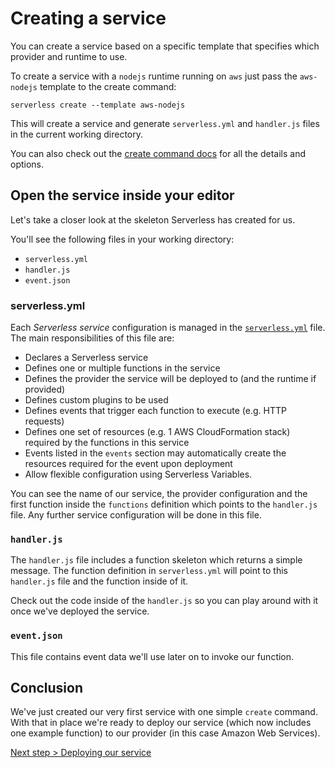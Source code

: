 <!--
title: Creating Serverless Services
description: Creating a Serverless Service
layout: Page
-->

# Creating a service

You can create a service based on a specific template that specifies which provider and runtime to use.

To create a service with a `nodejs` runtime running on `aws` just pass the `aws-nodejs` template to the create command:

```
serverless create --template aws-nodejs
```

This will create a service and generate `serverless.yml` and `handler.js` files in the current working directory.

You can also check out the [create command docs](../03-cli-reference/create.md) for all the details and options.

## Open the service inside your editor

Let's take a closer look at the skeleton Serverless has created for us.

You'll see the following files in your working directory:
- `serverless.yml`
- `handler.js`
- `event.json`

### serverless.yml

Each *Serverless service* configuration is managed in the [`serverless.yml`](./serverless-yml.md) file. The main responsibilities of this file are:

  - Declares a Serverless service
  - Defines one or multiple functions in the service
  - Defines the provider the service will be deployed to (and the runtime if provided)
  - Defines custom plugins to be used
  - Defines events that trigger each function to execute (e.g. HTTP requests)
  - Defines one set of resources (e.g. 1 AWS CloudFormation stack) required by the functions in this service
  - Events listed in the `events` section may automatically create the resources required for the event upon deployment
  - Allow flexible configuration using Serverless Variables.

You can see the name of our service, the provider configuration and the first function inside the `functions` definition which points to the `handler.js` file. Any further service configuration will be done in this file.

### `handler.js`

The `handler.js` file includes a function skeleton which returns a simple message. The function definition in `serverless.yml` will point to this `handler.js` file and the function inside of it.

Check out the code inside of the `handler.js` so you can play around with it once we've deployed the service.

### `event.json`

This file contains event data we'll use later on to invoke our function.

## Conclusion

We've just created our very first service with one simple `create` command. With that in place we're ready to deploy
our service (which now includes one example function) to our provider (in this case Amazon Web Services).

[Next step > Deploying our service](./03-deploying-services.md)
